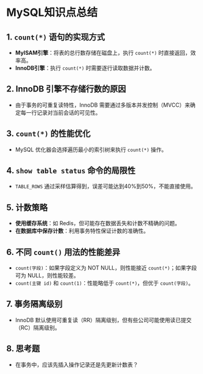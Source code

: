 # MySQL知识点总结

## 1. `count(*)` 语句的实现方式

- **MyISAM引擎**：将表的总行数存储在磁盘上，执行 `count(*)` 时直接返回，效率高。
- **InnoDB引擎**：执行 `count(*)` 时需要逐行读取数据并计数。

## 2. InnoDB 引擎不存储行数的原因

- 由于事务的可重复读特性，InnoDB 需要通过多版本并发控制（MVCC）来确定每一行记录对当前会话的可见性。

## 3. `count(*)` 的性能优化

- MySQL 优化器会选择遍历最小的索引树来执行 `count(*)` 操作。

## 4. `show table status` 命令的局限性

- `TABLE_ROWS` 通过采样估算得到，误差可能达到40%到50%，不能直接使用。

## 5. 计数策略

- **使用缓存系统**：如 Redis，但可能存在数据丢失和计数不精确的问题。
- **在数据库中保存计数**：利用事务特性保证计数的准确性。

## 6. 不同 `count()` 用法的性能差异

- `count(字段)`：如果字段定义为 NOT NULL，则性能接近 `count(*)`；如果字段可为 NULL，则性能较差。
- `count(主键 id)` 和 `count(1)`：性能略低于 `count(*)`，但优于 `count(字段)`。

## 7. 事务隔离级别

- InnoDB 默认使用可重复读（RR）隔离级别，但有些公司可能使用读已提交（RC）隔离级别。

## 8. 思考题

- 在事务中，应该先插入操作记录还是先更新计数表？
